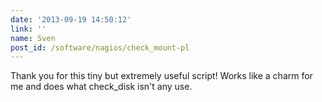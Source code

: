 ```yaml
---
date: '2013-09-19 14:50:12'
link: ''
name: Sven
post_id: /software/nagios/check_mount-pl
---
```


Thank you for this tiny but extremely useful script! Works like a charm for me and does what check_disk isn't any use.